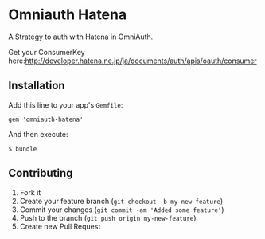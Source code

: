# Omniauth Hatena

A Strategy to auth with Hatena in OmniAuth.

Get your ConsumerKey here:http://developer.hatena.ne.jp/ja/documents/auth/apis/oauth/consumer

## Installation

Add this line to your app's `Gemfile`:

    gem 'omniauth-hatena'

And then execute:

    $ bundle

## Contributing

1. Fork it
2. Create your feature branch (`git checkout -b my-new-feature`)
3. Commit your changes (`git commit -am 'Added some feature'`)
4. Push to the branch (`git push origin my-new-feature`)
5. Create new Pull Request
